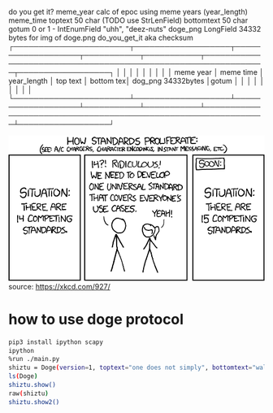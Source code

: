 do you get it?
meme_year calc of epoc using meme years (year_length) meme_time
toptext 50 char  (TODO use StrLenField)
bottomtext 50 char
gotum 0 or 1 - IntEnumField "uhh", "deez-nuts"
doge_png  LongField 34332 bytes for img of doge.png
do_you_get_it aka checksum 
┌───────────────────────┬───────────────────┬───────────────────┬───────────┬───────────┬──────────────────────────────────────────────────────────────┬──────────────────┐
│                       │                   │                   │           │           │                                                              │                  │
│ meme year             │  meme time        │  year_length      │  top text │ bottom tex│    dog_png   34332bytes                                      │gotum             │
│                       │                   │                   │           │           │                                                              │                  │
└───────────────────────┴───────────────────┴───────────────────┴───────────┴───────────┴──────────────────────────────────────────────────────────────┴──────────────────┘

![Standards by xkcd](image.png)
source: https://xkcd.com/927/

# how to use doge protocol
```bash
pip3 install ipython scapy
ipython
%run ./main.py
shiztu = Doge(version=1, toptext="one does not simply", bottomtext="walk into mordor...", doge_png="todo", gotum=1)
ls(Doge)
shiztu.show()
raw(shiztu)
shiztu.show2()
```